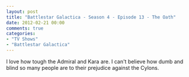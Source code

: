 ```yaml
---
layout: post
title: "Battlestar Galactica - Season 4 - Episode 13 - The Oath"
date: 2012-02-21 00:00
comments: true
categories:
- "TV Shows"
- "Battlestar Galactica"
---
```


I love how tough the Admiral and Kara are. I can't believe how
dumb and blind so many people are to their prejudice against the
Cylons.
